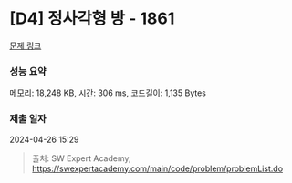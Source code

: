 # [D4] 정사각형 방 - 1861 

[문제 링크](https://swexpertacademy.com/main/code/problem/problemDetail.do?contestProbId=AV5LtJYKDzsDFAXc) 

### 성능 요약

메모리: 18,248 KB, 시간: 306 ms, 코드길이: 1,135 Bytes

### 제출 일자

2024-04-26 15:29



> 출처: SW Expert Academy, https://swexpertacademy.com/main/code/problem/problemList.do